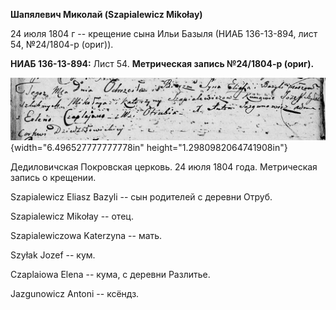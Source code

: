 **Шапялевич Миколай (Szapialewicz Mikołay)**

24 июля 1804 г -- крещение сына Ильи Базыля (НИАБ 136-13-894, лист 54,
№24/1804-р (ориг)).

**НИАБ 136-13-894:** Лист 54. **Метрическая запись №24/1804-р (ориг).**

![](./media/9ea2ffcd4709671ad6f7714393c59249e4f7aeb0.png){width="6.496527777777778in"
height="1.2980982064741908in"}

Дедиловичская Покровская церковь. 24 июля 1804 года. Метрическая запись
о крещении.

Szapialewicz Eliasz Bazyli -- сын родителей с деревни Отруб.

Szapialewicz Mikołay -- отец.

Szapialewiczowa Katerzyna -- мать.

Szyłak Jozef -- кум.

Czaplaiowa Elena -- кума, с деревни Разлитье.

Jazgunowicz Antoni -- ксёндз.
